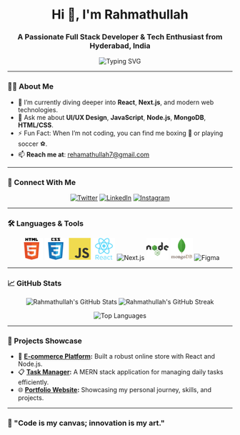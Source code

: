 <h1 align="center">Hi 👋, I'm Rahmathullah</h1>
<h3 align="center">A Passionate Full Stack Developer & Tech Enthusiast from Hyderabad, India</h3>

<p align="center">
  <img src="https://readme-typing-svg.herokuapp.com?font=Fira+Code&size=22&duration=3000&pause=500&color=4A90E2&center=true&vCenter=true&width=550&lines=Crafting+User-Friendly+Experiences+with+Code;Passionate+about+Building+Dynamic+Web+Applications;Always+Learning+and+Evolving" alt="Typing SVG">
</p>

---

### 👨‍💻 About Me
- 🌱 I’m currently diving deeper into **React**, **Next.js**, and modern web technologies.
- 💬 Ask me about **UI/UX Design**, **JavaScript**, **Node.js**, **MongoDB**, **HTML/CSS**.
- ⚡ Fun Fact: When I’m not coding, you can find me boxing 🥊 or playing soccer ⚽.
- 📫 **Reach me at**: [rehamathullah7@gmail.com](mailto:rehamathullah7@gmail.com)

---

### 🔗 Connect With Me
<p align="center">
  <a href="https://twitter.com/Rahmathullah_01" target="_blank"><img src="https://img.shields.io/badge/Twitter-1DA1F2?style=for-the-badge&logo=twitter&logoColor=white" alt="Twitter"></a>
  <a href="https://linkedin.com/in/0xrahmath" target="_blank"><img src="https://img.shields.io/badge/LinkedIn-0A66C2?style=for-the-badge&logo=linkedin&logoColor=white" alt="LinkedIn"></a>
  <a href="https://instagram.com/rahmath_970" target="_blank"><img src="https://img.shields.io/badge/Instagram-E4405F?style=for-the-badge&logo=instagram&logoColor=white" alt="Instagram"></a>
</p>

---

### 🛠️ Languages & Tools
<p align="center">
  <img src="https://raw.githubusercontent.com/devicons/devicon/master/icons/html5/html5-original-wordmark.svg" alt="HTML5" width="50" height="50"/>
  <img src="https://raw.githubusercontent.com/devicons/devicon/master/icons/css3/css3-original-wordmark.svg" alt="CSS3" width="50" height="50"/>
  <img src="https://raw.githubusercontent.com/devicons/devicon/master/icons/javascript/javascript-original.svg" alt="JavaScript" width="50" height="50"/>
  <img src="https://raw.githubusercontent.com/devicons/devicon/master/icons/react/react-original-wordmark.svg" alt="React" width="50" height="50"/>
  <img src="https://cdn.worldvectorlogo.com/logos/nextjs-2.svg" alt="Next.js" width="50" height="50"/>
  <img src="https://raw.githubusercontent.com/devicons/devicon/master/icons/nodejs/nodejs-original-wordmark.svg" alt="Node.js" width="50" height="50"/>
  <img src="https://raw.githubusercontent.com/devicons/devicon/master/icons/mongodb/mongodb-original-wordmark.svg" alt="MongoDB" width="50" height="50"/>
  <img src="https://www.vectorlogo.zone/logos/figma/figma-icon.svg" alt="Figma" width="50" height="50"/>
</p>

---

### 📈 GitHub Stats
<p align="center">
  <img src="https://github-readme-stats.vercel.app/api?username=Rahmath-001&show_icons=true&theme=radical" alt="Rahmathullah's GitHub Stats" width="48%"/>
  <img src="https://github-readme-streak-stats.herokuapp.com/?user=Rahmath-001&theme=radical" alt="Rahmathullah's GitHub Streak" width="48%"/>
</p>
<p align="center">
  <img src="https://github-readme-stats.vercel.app/api/top-langs/?username=Rahmath-001&layout=compact&theme=radical" alt="Top Languages" width="50%"/>
</p>

---

### 🌟 Projects Showcase
- 🛒 **[E-commerce Platform](https://github.com/Rahmath-001/E-commerce-Platform):** Built a robust online store with React and Node.js.
- 📋 **[Task Manager](https://github.com/Rahmath-001/Task-Manager):** A MERN stack application for managing daily tasks efficiently.
- 🌐 **[Portfolio Website](https://github.com/Rahmath-001/Portfolio-Website):** Showcasing my personal journey, skills, and projects.

---

### 🚀 "Code is my canvas; innovation is my art."
